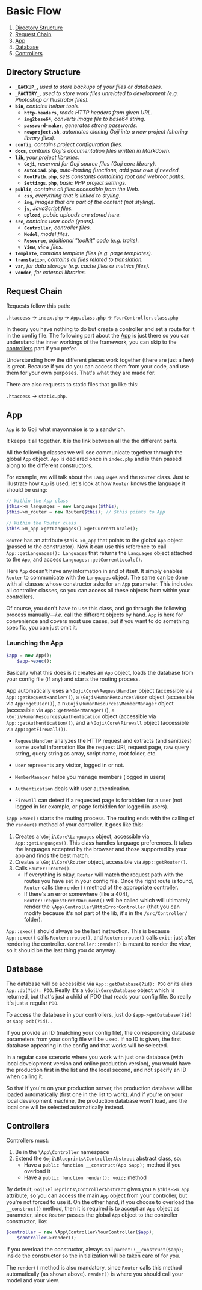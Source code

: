 Basic Flow
==========

1. [Directory Structure](#directory-structure)
2. [Request Chain](#request-chain)
3. [App](#app)
4. [Database](#database)
5. [Controllers](#controllers)

Directory Structure
-------------------

- **`_BACKUP_`**, *used to store backups of your files or databases.*
- **`_FACTORY_`**, *used to store work files unrelated to development (*e.g.* Photoshop or Illustrator files).*
- **`bin`**, *contains helper tools.*
    - **`http-headers`**, *reads HTTP headers from given URL.*
    - **`img2base64`**, *converts image file to base64 string.*
    - **`password-maker`**, *generates strong passwords.*
    - **`newproject.sh`**, *automates cloning Goji into a new project (sharing library files).*
- **`config`**, *contains project configuration files.*
- **`docs`**, *contains Goji's documentation files written in Markdown.*
- **`lib`**, *your project libraries.*
    - **`Goji`**, *reserved for Goji source files (Goji core library).*
    - **`AutoLoad.php`**, *auto-loading functions, add your own if needed.*
    - **`RootPath.php`**, *sets constants containing root and webroot paths.*
    - **`Settings.php`**, *basic PHP project settings.*
- **`public`**, *contains all files accessible from the Web.*
    - **`css`**, *everything that is linked to styling.*
    - **`img`**, *images that are part of the content (not styling).*
    - **`js`**, *JavaScript files.*
    - **`upload`**, *public uploads are stored here.*
- **`src`**, *contains user code (yours).*
    - **`Controller`**, *controller files.*
    - **`Model`**, *model files.*
    - **`Resource`**, *additional "toolkit" code (e.g. traits).*
    - **`View`**, *view files.*
- **`template`**, *contains template files (*e.g.* page templates).*
- **`translation`**, *contains all files related to translation.*
- **`var`**, *for data storage (*e.g.* cache files or metrics files).*
- **`vendor`**, *for external libraries.*

Request Chain
-------------

Requests follow this path:

`.htaccess` &rarr; `index.php` &rarr; `App.class.php` &rarr; `YourController.class.php`

In theory you have nothing to do but create a controller and set a route for it in the config
file. The following part about the [App](#app) is just there so you can understand the inner
workings of the framework, you can skip to the [controllers](#controllers) part if you prefer.

Understanding how the different pieces work together (there are just a few) is great. Because if
you do you can access them from your code, and use them for your own purposes. That's what they
are made for.

There are also requests to static files that go like this:

`.htaccess` &rarr; `static.php`.

App
---

`App` is to Goji what mayonnaise is to a sandwich.

It keeps it all together. It is the link between all the the different parts.

All the following classes we will see communicate together through the global `App` object.
`App` is declared once in `index.php` and is then passed along to the different constructors.

For example, we will talk about the `Languages` and the `Router` class. Just to illustrate
how `App` is used, let's look at how `Router` knows the language it should be using:

```php
// Within the App class
$this->m_languages = new Languages($this);
$this->m_router = new Router($this); // $this points to App

// Within the Router class
$this->m_app->getLanguages()->getCurrentLocale();
```

`Router` has an attribute `$this->m_app` that points to the global `App` object (passed to the
constructor). Now it can use this reference to call `App::getLanguages(): Languages` that
returns the `Languages` object attached to the `App`, and access `Languages::getCurrentLocale()`.

Here `App` doesn't have any information in and of itself. It simply enables `Router` to communicate
with the `Languages` object. The same can be done with all classes whose constructor asks for an `App`
parameter. This includes all controller classes, so you can access all these objects from within
your controllers.

Of course, you don't have to use this class, and go through the following process manually—*i.e.*
call the different objects by hand. `App` is here for convenience and covers most use cases,
but if you want to do something specific, you can just omit it.

### Launching the App

```php
$app = new App();
    $app->exec();
```

Basically what this does is it creates an `App` object, loads the database from your config file (if any)
and starts the routing process.

App automatically uses a `\Goji\Core\RequestHandler` object (accessible via `App::getRequestHandler()`),
a `\Goji\HumanResources\User` object (accessible via `App::getUser()`), a n`\Goji\HumanResources\MemberManager`
object (accessible via `App::getMemberManager()`), a `\Goji\HumanResources\Authentication` object (accessible
via `App::getAuthentication()`), and a `\Goji\Core\Firewall` object (accessible via `App::getFirewall()`).

- `RequestHandler` analyzes the HTTP request and extracts (and sanitizes) some useful information like
the request URI, request page, raw query string, query string as array, script name, root folder, etc.

- `User` represents any visitor, logged in or not.

- `MemberManager` helps you manage members (logged in users)

- `Authentication` deals with user authentication.

- `Firewall` can detect if a requested page is forbidden for a user (not logged in for example, or
page forbidden for logged in users).

`$app->exec()` starts the routing process. The routing ends with the calling of the `render()` method
of your controller. It goes like this:

1. Creates a `\Goji\Core\Languages` object, accessible via `App::getLanguages()`. This class handles
   language preferences. It takes the languages accepted by the browser and those supported by your
   app and finds the best match.
2. Creates a `\Goji\Core\Router` object, accessible via `App::getRouter()`.
3. Calls `Router::route()`.
    - If everything is okay, `Router` will match the request path with the routes you have set in your
      config file. Once the right route is found, `Router` calls the `render()` method of the appropriate
      controller.
    - If there's an error somewhere (like a 404), `Router::requestErrorDocument()` will be called which
      will ultimately render the `\App\Controller\HttpErrorController` (that you can modify because it's
      not part of the lib, it's in the `/src/Controller/` folder).

`App::exec()` should always be the last instruction. This is because `App::exec()` calls  `Router::route()`,
and `Router::route()` calls `exit;` just after rendering the controller. `Controller::render()` is meant to
render the view, so it should be the last thing you do anyway.

Database
--------

The database will be accessible via `App::getDatabase(?id): PDO` or its alias `App::db(?id): PDO`.
Really it's a `\Goji\Core\Database` object which is returned, but that's just a child of PDO that
reads your config file. So really it's just a regular `PDO`.

To access the database in your controllers, just do `$app->getDatabase(?id)` or `$app->db(?id)`...

If you provide an ID (matching your config file), the corresponding database parameters from your
config file will be used. If no ID is given, the first database appearing in the config and that
works will be selected.

In a regular case scenario where you work with just one database (with local development version and
online production version), you would have the production first in the list and the local second, and
not specify an ID when calling it.

So that if you're on your production server, the production database will be loaded automatically (first
one in the list to work). And if you're on your local development machine, the production database won't
load, and the local one will be selected automatically instead.

Controllers
-----------

Controllers must:

1. Be in the `\App\Controller` namespace
2. Extend the `Goji\Blueprints\ControllerAbstract` abstract class, so:
    - Have a `public function __construct(App $app);` method if you overload it
    - Have a `public function render(): void;` method

By default, `Goji\Blueprints\ControllerAbstract` gives you a `$this->m_app` attribute, so you can access
the main `App` object from your controller, but you're not forced to use it. On the other hand, if you
choose to overload the `__construct()` method, then it is required is to accept an `App` object as parameter,
since `Router` passes the global `App` object to the controller constructor, like:

```php
$controller = new \App\Controller\YourController($app);
    $controller->render();
```

If you overload the constructor, always call `parent::__construct($app);` inside the constructor so the
initialization will be taken care of for you.

The `render()` method is also mandatory, since `Router` calls this method automatically (as shown above).
`render()` is where you should call your model and your view.
